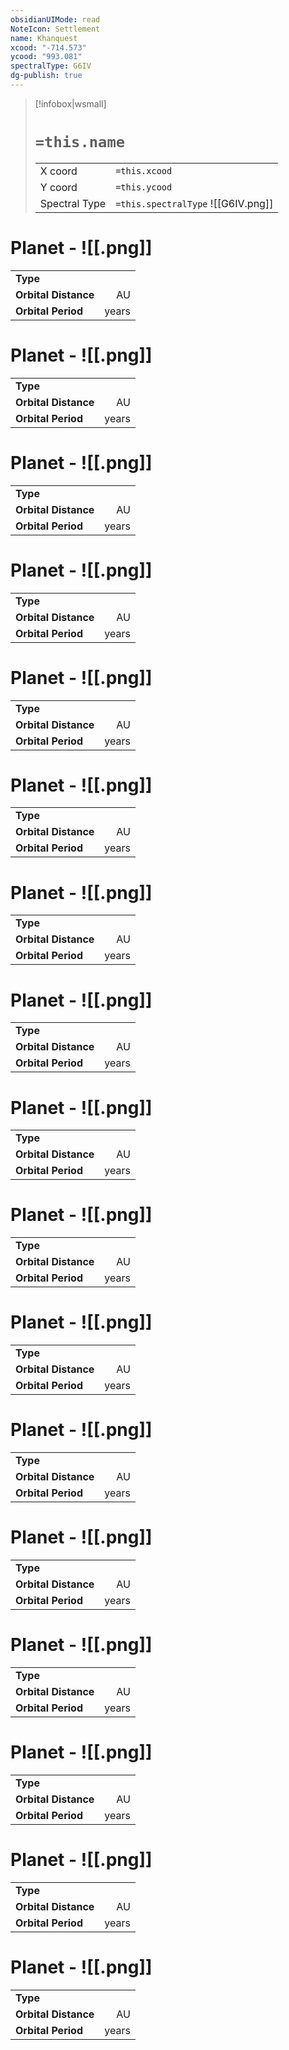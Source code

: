 ```yaml
---
obsidianUIMode: read
NoteIcon: Settlement
name: Khanquest
xcood: "-714.573"
ycood: "993.081"
spectralType: G6IV
dg-publish: true
---
```

> [!infobox|wsmall]
> # `=this.name`
> | | |
> | - | - |
> | X coord | `=this.xcood` |
> | Y coord| `=this.ycood` |
> | Spectral Type | `=this.spectralType` ![[G6IV.png]] |

# Planet  -  ![[.png]]
|                             |                           |
| --------------------------- | -------------------------:|
| **Type**                    |              |
| **Orbital Distance**        |    AU |
| **Orbital Period** |  years |





# Planet  -  ![[.png]]
|                             |                           |
| --------------------------- | -------------------------:|
| **Type**                    |              |
| **Orbital Distance**        |    AU |
| **Orbital Period** |  years |





# Planet  -  ![[.png]]
|                             |                           |
| --------------------------- | -------------------------:|
| **Type**                    |              |
| **Orbital Distance**        |    AU |
| **Orbital Period** |  years |





# Planet  -  ![[.png]]
|                             |                           |
| --------------------------- | -------------------------:|
| **Type**                    |              |
| **Orbital Distance**        |    AU |
| **Orbital Period** |  years |





# Planet  -  ![[.png]]
|                             |                           |
| --------------------------- | -------------------------:|
| **Type**                    |              |
| **Orbital Distance**        |    AU |
| **Orbital Period** |  years |





# Planet  -  ![[.png]]
|                             |                           |
| --------------------------- | -------------------------:|
| **Type**                    |              |
| **Orbital Distance**        |    AU |
| **Orbital Period** |  years |





# Planet  -  ![[.png]]
|                             |                           |
| --------------------------- | -------------------------:|
| **Type**                    |              |
| **Orbital Distance**        |    AU |
| **Orbital Period** |  years |





# Planet  -  ![[.png]]
|                             |                           |
| --------------------------- | -------------------------:|
| **Type**                    |              |
| **Orbital Distance**        |    AU |
| **Orbital Period** |  years |





# Planet  -  ![[.png]]
|                             |                           |
| --------------------------- | -------------------------:|
| **Type**                    |              |
| **Orbital Distance**        |    AU |
| **Orbital Period** |  years |





# Planet  -  ![[.png]]
|                             |                           |
| --------------------------- | -------------------------:|
| **Type**                    |              |
| **Orbital Distance**        |    AU |
| **Orbital Period** |  years |





# Planet  -  ![[.png]]
|                             |                           |
| --------------------------- | -------------------------:|
| **Type**                    |              |
| **Orbital Distance**        |    AU |
| **Orbital Period** |  years |





# Planet  -  ![[.png]]
|                             |                           |
| --------------------------- | -------------------------:|
| **Type**                    |              |
| **Orbital Distance**        |    AU |
| **Orbital Period** |  years |





# Planet  -  ![[.png]]
|                             |                           |
| --------------------------- | -------------------------:|
| **Type**                    |              |
| **Orbital Distance**        |    AU |
| **Orbital Period** |  years |





# Planet  -  ![[.png]]
|                             |                           |
| --------------------------- | -------------------------:|
| **Type**                    |              |
| **Orbital Distance**        |    AU |
| **Orbital Period** |  years |





# Planet  -  ![[.png]]
|                             |                           |
| --------------------------- | -------------------------:|
| **Type**                    |              |
| **Orbital Distance**        |    AU |
| **Orbital Period** |  years |





# Planet  -  ![[.png]]
|                             |                           |
| --------------------------- | -------------------------:|
| **Type**                    |              |
| **Orbital Distance**        |    AU |
| **Orbital Period** |  years |





# Planet  -  ![[.png]]
|                             |                           |
| --------------------------- | -------------------------:|
| **Type**                    |              |
| **Orbital Distance**        |    AU |
| **Orbital Period** |  years |





